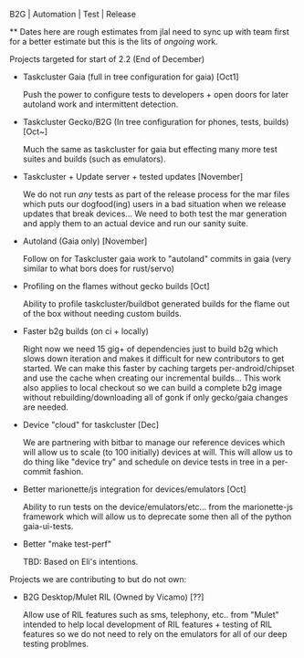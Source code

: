 B2G | Automation | Test | Release

** Dates here are rough estimates from jlal need to sync up with team
first for a better estimate but this is the lits of _ongoing_ work.

Projects targeted for start of 2.2 (End of December)

  - Taskcluster Gaia (full in tree configuration for gaia) [Oct1]

      Push the power to configure tests to developers + open doors for
      later autoland work and intermittent detection.

  - Taskcluster Gecko/B2G (In tree configuration for phones, tests,
    builds) [Oct~]

      Much the same as taskcluster for gaia but effecting many more test
      suites and builds (such as emulators).

  - Taskcluster + Update server + tested updates [November]

      We do not run _any_ tests as part of the release process for the
      mar files which puts our dogfood(ing) users in a bad situation when
      we release updates that break devices... We need to both test the
      mar generation and apply them to an actual device and run our sanity
      suite.

  - Autoland (Gaia only) [November]

      Follow on for Taskcluster gaia work to "autoland" commits in gaia
      (very similar to what bors does for rust/servo)

  - Profiling on the flames without gecko builds [Oct]

      Ability to profile taskcluster/buildbot generated builds for the
      flame out of the box without needing custom builds.

  - Faster b2g builds (on ci + locally)

      Right now we need 15 gig+ of dependencies just to build b2g which
      slows down iteration and makes it difficult for new contributors to get
      started. We can make this faster by caching targets per-android/chipset
      and use the cache when creating our incremental builds... This work also
      applies to local checkout so we can build a complete b2g image without
      rebuilding/downloading all of gonk if only gecko/gaia changes are
      needed.

  - Device "cloud" for taskcluster [Dec]

      We are partnering with bitbar to manage our reference devices which
      will allow us to scale (to 100 initially) devices at will. This will
      allow us to do thing like "device try" and schedule on device tests in
      tree in a per-commit fashion.

  - Better marionette/js integration for devices/emulators [Oct]

      Ability to run tests on the device/emulators/etc... from the
      marionette-js framework which will allow us to deprecate some then all
      of the python gaia-ui-tests.

  - Better "make test-perf"

      TBD: Based on Eli's intentions.


Projects we are contributing to but do not own:

   - B2G Desktop/Mulet RIL (Owned by Vicamo) [??]

      Allow use of RIL features such as sms, telephony, etc.. from
      "Mulet" intended to help local development of RIL features +
      testing of RIL features so we do not need to rely on the emulators for
      all of our deep testing problmes.
